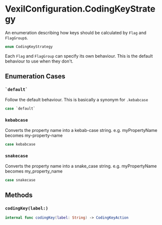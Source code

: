 # VexilConfiguration.CodingKeyStrategy

An enumeration describing how keys should be calculated by `Flag` and `FlagGroup`s.

``` swift
enum CodingKeyStrategy
```

Each `Flag` and `FlagGroup` can specify its own behaviour. This is the default behaviour
to use when they don't.

## Enumeration Cases

### `` `default` ``

Follow the default behaviour. This is basically a synonym for `.kebabcase`

``` swift
case `default`
```

### `kebabcase`

Converts the property name into a kebab-case string. e.g. myPropertyName becomes my-property-name

``` swift
case kebabcase
```

### `snakecase`

Converts the property name into a snake\_case string. e.g. myPropertyName becomes my\_property\_name

``` swift
case snakecase
```

## Methods

### `codingKey(label:​)`

``` swift
internal func codingKey(label:​ String) -> CodingKeyAction
```
